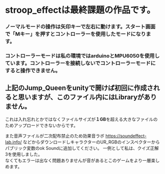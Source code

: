 # stroop_effectは最終課題の作品です。
### ノーマルモードの操作は矢印キーで左右に動けます。スタート画面で「Mキー」を押すとコントローラーを使用したモードになります。

### コントローラーモードは私の環境ではarduinoとMPU6050を使用しています。コントローラーを接続しないでコントローラーモードにすると操作できません。

## 上記のJump_Queenをunityで開けば初回に作成されると思いますが、このファイル内にはLibraryがありません。
これは入れ忘れとかではなくファイルサイズが**１GB**を超える大きなファイルのためアップロードできないからです。

また音声ファイルが二次配布禁止のため効果音ラボ https://soundeffect-lab.info/
などからダウンロードしキャラクターのUR_RGBのインスペクターからパブリック変数のok Soundに追加してください。
一例として私は、クイズ正解3を使用しました。  
なくてもエラーは出なく問題ありませんが音があるとこのゲームをより一層楽しめます。